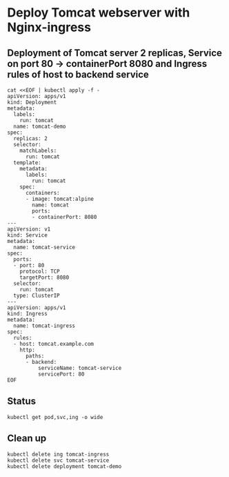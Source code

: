 # Deploy Tomcat webserver with Nginx-ingress
## Deployment of Tomcat server 2 replicas, Service on port 80 -> containerPort 8080 and Ingress rules of host to backend service
```
cat <<EOF | kubectl apply -f -
apiVersion: apps/v1
kind: Deployment
metadata:
  labels:
    run: tomcat
  name: tomcat-demo
spec:
  replicas: 2
  selector:
    matchLabels:
      run: tomcat
  template:
    metadata:
      labels:
        run: tomcat
    spec:
      containers:
      - image: tomcat:alpine
        name: tomcat
        ports:
        - containerPort: 8080
---
apiVersion: v1
kind: Service
metadata:
  name: tomcat-service
spec:
  ports:
  - port: 80
    protocol: TCP
    targetPort: 8080
  selector:
    run: tomcat
  type: ClusterIP
---
apiVersion: apps/v1
kind: Ingress
metadata:
  name: tomcat-ingress
spec:
  rules:
  - host: tomcat.example.com
    http:
      paths:
      - backend:
          serviceName: tomcat-service
          servicePort: 80
EOF
```
## Status
```kubectl get pod,svc,ing -o wide```

## Clean up
```
kubectl delete ing tomcat-ingress
kubectl delete svc tomcat-service
kubectl delete deployment tomcat-demo
```
